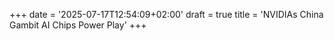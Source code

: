 +++
date = '2025-07-17T12:54:09+02:00'
draft = true
title = 'NVIDIAs China Gambit AI Chips Power Play'
+++
